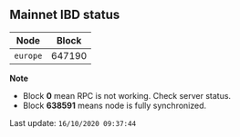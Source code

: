 ## **Mainnet** IBD status


Node | Block
--- | ---
`europe` | 647190


**Note**
* Block **0** mean RPC is not working. Check server status.
* Block **638591** means node is fully synchronized.


Last update: `16/10/2020 09:37:44`
